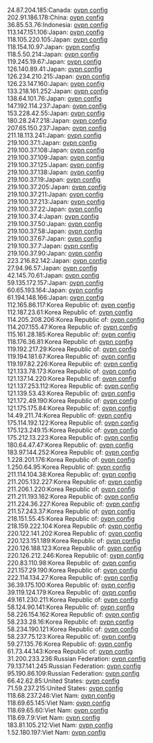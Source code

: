 24.87.204.185:Canada: [ovpn config](vpn/24_87_204_185.ovpn)  
202.91.186.178:China: [ovpn config](vpn/202_91_186_178.ovpn)  
36.85.53.76:Indonesia: [ovpn config](vpn/36_85_53_76.ovpn)  
113.147.151.106:Japan: [ovpn config](vpn/113_147_151_106.ovpn)  
118.105.220.105:Japan: [ovpn config](vpn/118_105_220_105.ovpn)  
118.154.10.97:Japan: [ovpn config](vpn/118_154_10_97.ovpn)  
118.5.50.214:Japan: [ovpn config](vpn/118_5_50_214.ovpn)  
119.245.19.67:Japan: [ovpn config](vpn/119_245_19_67.ovpn)  
126.140.89.41:Japan: [ovpn config](vpn/126_140_89_41.ovpn)  
126.234.210.215:Japan: [ovpn config](vpn/126_234_210_215.ovpn)  
126.23.147.160:Japan: [ovpn config](vpn/126_23_147_160.ovpn)  
133.218.161.252:Japan: [ovpn config](vpn/133_218_161_252.ovpn)  
138.64.101.76:Japan: [ovpn config](vpn/138_64_101_76.ovpn)  
147.192.114.237:Japan: [ovpn config](vpn/147_192_114_237.ovpn)  
153.228.42.55:Japan: [ovpn config](vpn/153_228_42_55.ovpn)  
180.28.247.218:Japan: [ovpn config](vpn/180_28_247_218.ovpn)  
207.65.150.237:Japan: [ovpn config](vpn/207_65_150_237.ovpn)  
211.18.113.241:Japan: [ovpn config](vpn/211_18_113_241.ovpn)  
219.100.37.1:Japan: [ovpn config](vpn/219_100_37_1.ovpn)  
219.100.37.108:Japan: [ovpn config](vpn/219_100_37_108.ovpn)  
219.100.37.109:Japan: [ovpn config](vpn/219_100_37_109.ovpn)  
219.100.37.125:Japan: [ovpn config](vpn/219_100_37_125.ovpn)  
219.100.37.138:Japan: [ovpn config](vpn/219_100_37_138.ovpn)  
219.100.37.19:Japan: [ovpn config](vpn/219_100_37_19.ovpn)  
219.100.37.205:Japan: [ovpn config](vpn/219_100_37_205.ovpn)  
219.100.37.211:Japan: [ovpn config](vpn/219_100_37_211.ovpn)  
219.100.37.213:Japan: [ovpn config](vpn/219_100_37_213.ovpn)  
219.100.37.22:Japan: [ovpn config](vpn/219_100_37_22.ovpn)  
219.100.37.4:Japan: [ovpn config](vpn/219_100_37_4.ovpn)  
219.100.37.50:Japan: [ovpn config](vpn/219_100_37_50.ovpn)  
219.100.37.58:Japan: [ovpn config](vpn/219_100_37_58.ovpn)  
219.100.37.67:Japan: [ovpn config](vpn/219_100_37_67.ovpn)  
219.100.37.7:Japan: [ovpn config](vpn/219_100_37_7.ovpn)  
219.100.37.90:Japan: [ovpn config](vpn/219_100_37_90.ovpn)  
223.216.82.142:Japan: [ovpn config](vpn/223_216_82_142.ovpn)  
27.94.96.57:Japan: [ovpn config](vpn/27_94_96_57.ovpn)  
42.145.70.61:Japan: [ovpn config](vpn/42_145_70_61.ovpn)  
59.135.172.157:Japan: [ovpn config](vpn/59_135_172_157.ovpn)  
60.65.193.164:Japan: [ovpn config](vpn/60_65_193_164.ovpn)  
61.194.148.166:Japan: [ovpn config](vpn/61_194_148_166.ovpn)  
112.165.86.117:Korea Republic of: [ovpn config](vpn/112_165_86_117.ovpn)  
112.187.23.61:Korea Republic of: [ovpn config](vpn/112_187_23_61.ovpn)  
114.205.208.206:Korea Republic of: [ovpn config](vpn/114_205_208_206.ovpn)  
114.207.155.47:Korea Republic of: [ovpn config](vpn/114_207_155_47.ovpn)  
115.161.28.185:Korea Republic of: [ovpn config](vpn/115_161_28_185.ovpn)  
118.176.36.81:Korea Republic of: [ovpn config](vpn/118_176_36_81.ovpn)  
119.192.217.29:Korea Republic of: [ovpn config](vpn/119_192_217_29.ovpn)  
119.194.181.67:Korea Republic of: [ovpn config](vpn/119_194_181_67.ovpn)  
119.197.82.226:Korea Republic of: [ovpn config](vpn/119_197_82_226.ovpn)  
121.133.78.173:Korea Republic of: [ovpn config](vpn/121_133_78_173.ovpn)  
121.137.14.220:Korea Republic of: [ovpn config](vpn/121_137_14_220.ovpn)  
121.137.253.112:Korea Republic of: [ovpn config](vpn/121_137_253_112.ovpn)  
121.139.53.43:Korea Republic of: [ovpn config](vpn/121_139_53_43.ovpn)  
121.172.49.190:Korea Republic of: [ovpn config](vpn/121_172_49_190.ovpn)  
121.175.175.84:Korea Republic of: [ovpn config](vpn/121_175_175_84.ovpn)  
14.49.211.74:Korea Republic of: [ovpn config](vpn/14_49_211_74.ovpn)  
175.114.192.122:Korea Republic of: [ovpn config](vpn/175_114_192_122.ovpn)  
175.123.249.15:Korea Republic of: [ovpn config](vpn/175_123_249_15.ovpn)  
175.212.13.223:Korea Republic of: [ovpn config](vpn/175_212_13_223.ovpn)  
180.64.47.47:Korea Republic of: [ovpn config](vpn/180_64_47_47.ovpn)  
183.97.144.252:Korea Republic of: [ovpn config](vpn/183_97_144_252.ovpn)  
1.228.201.176:Korea Republic of: [ovpn config](vpn/1_228_201_176.ovpn)  
1.250.64.95:Korea Republic of: [ovpn config](vpn/1_250_64_95.ovpn)  
211.114.104.38:Korea Republic of: [ovpn config](vpn/211_114_104_38.ovpn)  
211.205.132.227:Korea Republic of: [ovpn config](vpn/211_205_132_227.ovpn)  
211.206.1.220:Korea Republic of: [ovpn config](vpn/211_206_1_220.ovpn)  
211.211.193.162:Korea Republic of: [ovpn config](vpn/211_211_193_162.ovpn)  
211.224.36.227:Korea Republic of: [ovpn config](vpn/211_224_36_227.ovpn)  
211.57.243.37:Korea Republic of: [ovpn config](vpn/211_57_243_37.ovpn)  
218.151.55.45:Korea Republic of: [ovpn config](vpn/218_151_55_45.ovpn)  
218.159.222.104:Korea Republic of: [ovpn config](vpn/218_159_222_104.ovpn)  
220.122.141.202:Korea Republic of: [ovpn config](vpn/220_122_141_202.ovpn)  
220.123.151.189:Korea Republic of: [ovpn config](vpn/220_123_151_189.ovpn)  
220.126.188.123:Korea Republic of: [ovpn config](vpn/220_126_188_123.ovpn)  
220.126.212.246:Korea Republic of: [ovpn config](vpn/220_126_212_246.ovpn)  
220.83.110.98:Korea Republic of: [ovpn config](vpn/220_83_110_98.ovpn)  
221.157.29.190:Korea Republic of: [ovpn config](vpn/221_157_29_190.ovpn)  
222.114.134.27:Korea Republic of: [ovpn config](vpn/222_114_134_27.ovpn)  
36.39.175.100:Korea Republic of: [ovpn config](vpn/36_39_175_100.ovpn)  
39.119.124.179:Korea Republic of: [ovpn config](vpn/39_119_124_179.ovpn)  
49.161.230.211:Korea Republic of: [ovpn config](vpn/49_161_230_211.ovpn)  
58.124.90.141:Korea Republic of: [ovpn config](vpn/58_124_90_141.ovpn)  
58.226.154.162:Korea Republic of: [ovpn config](vpn/58_226_154_162.ovpn)  
58.233.28.16:Korea Republic of: [ovpn config](vpn/58_233_28_16.ovpn)  
58.234.190.121:Korea Republic of: [ovpn config](vpn/58_234_190_121.ovpn)  
58.237.75.123:Korea Republic of: [ovpn config](vpn/58_237_75_123.ovpn)  
59.27.135.76:Korea Republic of: [ovpn config](vpn/59_27_135_76.ovpn)  
61.73.44.143:Korea Republic of: [ovpn config](vpn/61_73_44_143.ovpn)  
31.200.233.236:Russian Federation: [ovpn config](vpn/31_200_233_236.ovpn)  
79.137.141.245:Russian Federation: [ovpn config](vpn/79_137_141_245.ovpn)  
95.190.86.109:Russian Federation: [ovpn config](vpn/95_190_86_109.ovpn)  
66.42.62.85:United States: [ovpn config](vpn/66_42_62_85.ovpn)  
71.59.237.215:United States: [ovpn config](vpn/71_59_237_215.ovpn)  
118.68.237.246:Viet Nam: [ovpn config](vpn/118_68_237_246.ovpn)  
118.69.65.145:Viet Nam: [ovpn config](vpn/118_69_65_145.ovpn)  
118.69.65.60:Viet Nam: [ovpn config](vpn/118_69_65_60.ovpn)  
118.69.7.9:Viet Nam: [ovpn config](vpn/118_69_7_9.ovpn)  
183.81.105.212:Viet Nam: [ovpn config](vpn/183_81_105_212.ovpn)  
1.52.180.197:Viet Nam: [ovpn config](vpn/1_52_180_197.ovpn)  
